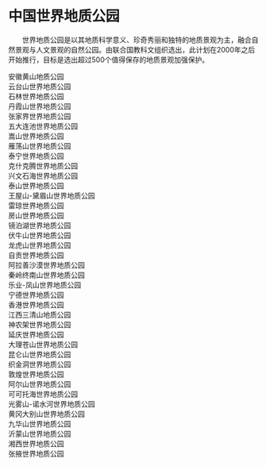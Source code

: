 # 中国世界地质公园  

&emsp;&emsp;世界地质公园是以其地质科学意义、珍奇秀丽和独特的地质景观为主，融合自然景观与人文景观的自然公园。由联合国教科文组织选出，此计划在2000年之后开始推行，目标是选出超过500个值得保存的地质景观加强保护。  

安徽黄山地质公园  
云台山世界地质公园  
石林世界地质公园  
丹霞山世界地质公园  
张家界世界地质公园  
五大连池世界地质公园  
嵩山世界地质公园  
雁荡山世界地质公园  
泰宁世界地质公园  
克什克腾世界地质公园  
兴文石海世界地质公园  
泰山世界地质公园  
王屋山-黛眉山世界地质公园  
雷琼世界地质公园  
房山世界地质公园  
镜泊湖世界地质公园  
伏牛山世界地质公园  
龙虎山世界地质公园  
自贡世界地质公园  
阿拉善沙漠世界地质公园  
秦岭终南山世界地质公园  
乐业-凤山世界地质公园  
宁德世界地质公园  
香港世界地质公园  
江西三清山地质公园  
神农架世界地质公园  
延庆世界地质公园  
大理苍山世界地质公园  
昆仑山世界地质公园  
织金洞世界地质公园  
敦煌世界地质公园  
阿尔山世界地质公园  
可可托海世界地质公园  
光雾山-诺水河世界地质公园  
黄冈大别山世界地质公园  
九华山世界地质公园  
沂蒙山世界地质公园  
湘西世界地质公园  
张掖世界地质公园  